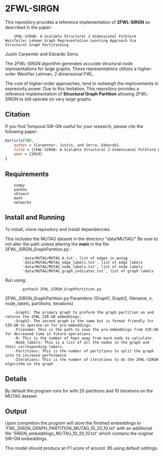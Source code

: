 # 2FWL-SIRGN


This repository provides a reference implementation of **2FWL-SIRGN** as described in the paper:
```
    2FWL-SIRGN: A Scalable Structural 2-dimensional Folklore Weisfeiler Lehman Graph Representation Learning Approach Via Structural Graph Partitioning
```
Justin Carpenter and Edoardo Serra.


The 2FWL-SIRGN algorithm generates accurate structural node representations for large graphs. These representations utilizes a higher-order Weisfiler Lehman, 2 dimensional FWL. 

The cost of higher-order approaches, tend to outweigh the improvements in expresivity power. Due to this limitation, This repository provides a reference implementation of **Structural Graph Partition** allowing 2FWL-SIRGN to still operate on very large graphs.

## Citation
If you find Temporal SIR-GN useful for your research, please cite the following paper:
```bibtex
@article{TBD,
	author = {Carpenter, Justin, and Serra, Edoardo},
	title = {2FWL-SIRGN: A Scalable Structural 2-dimensional Folklore Weisfeiler Lehman Graph Representation Learning Approach Via Structural Graph Partitioning},
	year = {2024}
}
```

## Requirements
```
    numpy
    pandas
    sklearn
    math
    networkx
```
## Install and Running

To install, clone repository and install dependencies.

This includes the MUTAG dataset in the directory "data/MUTAG/" Be sure to not alter the path unless altering the __main__ in the file 2FWL_SIRGN_GraphPartition.py :
```
        'data/MUTAG/MUTAG_A.txt', list of edges in mutag
        'data/MUTAG/MUTAG_edge_labels.txt', list of edge labels
        'data/MUTAG/MUTAG_node_labels.txt', list of node labels
        'data/MUTAG/MUTAG_graph_indicator.txt', list of graph labels
```
Run using:
```
        python3 2FWL_SIRGN_GraphPartition.py
```
2FWL_SIRGN_GraphPartition.py Paramiters: (Graph1, Graph2, filename, n, node_labels, partitions, iterations)    
```    
    -Graph1: The primary graph to preform the graph partition on and returns the 2FWL_SIR-GN embeddings.             
    -Graph2: The second graph is the same but is format friendly for SIR-GN to operate on for pre-embeddings.        
    -Filename: This is the path to save the pre-embeddings from SIR-GN for decreased time in future operations.      
    -N: This is the number of hops away from each node to calculate.                                                 
    -Node_labels: This is a list of all the nodes in the graph and their corresponding labels.                       
    -Partitions: This is the number of partitions to split the graph into to increase performance                    
    -Iterations: This is the number of iterations to do the 2FWL-SIRGN algorithm on the graph   
```

## Details

By default the program runs for with 20 partitions and 10 iterations on the MUTAG dataset

## Output

Upon completion the program will store the finished embeddings to 'FWL_SIRGN_GRAPH_PARTITION_MUTAG_10_20_10.txt' with an additional file 'SIRGN_embeddings_MUTAG_10_20_10.txt' which contains the original SIR-GN embeddings. 

This model should produce an F1 score of around .95 using default settings.
